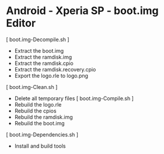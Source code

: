 # Android - Xperia SP - boot.img Editor

 [ boot.img-Decompile.sh ]
- Extract the boot.img
- Extract the ramdisk.img
- Extract the ramdisk.cpio
- Extract the ramdisk.recovery.cpio
- Export the logo.rle to logo.png

[ boot.img-Clean.sh ]
- Delete all temporary files
[ boot.img-Compile.sh ]
- Rebuild the logo.rle
- Rebuild the cpios
- Rebuild the ramdisk.img
- Rebuild the boot.img

[ boot.img-Dependencies.sh ]
- Install and build tools
